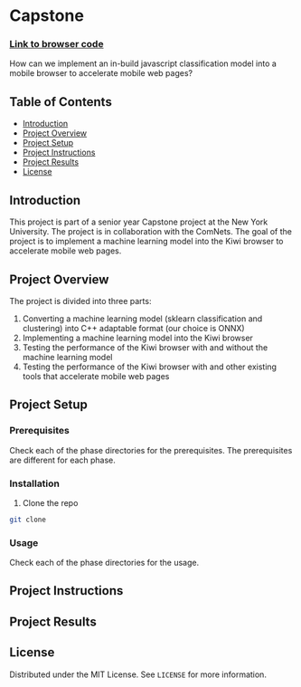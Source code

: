# Capstone

### [Link to browser code](https://github.com/sashanksilwal/browser)


How can we implement an in-build javascript classification model into a mobile browser to accelerate mobile web pages?

## Table of Contents

- [Introduction](#introduction)
- [Project Overview](#project-overview)
- [Project Setup](#project-setup)
- [Project Instructions](#project-instructions)
- [Project Results](#project-results)
- [License](#license)

## Introduction

This project is part of a senior year Capstone project at the New York University. The project is in collaboration with the ComNets. The goal of the project is to implement a machine learning model into the Kiwi browser to accelerate mobile web pages.

## Project Overview

The project is divided into three parts:

1. Converting a machine learning model (sklearn classification and clustering) into C++ adaptable format (our choice is ONNX)
2. Implementing a machine learning model into the Kiwi browser
3. Testing the performance of the Kiwi browser with and without the machine learning model
4. Testing the performance of the Kiwi browser with and other existing tools that accelerate mobile web pages

## Project Setup

### Prerequisites

Check each of the phase directories for the prerequisites. The prerequisites are different for each phase.

### Installation

1. Clone the repo

```sh
git clone
```

### Usage

Check each of the phase directories for the usage.

## Project Instructions

## Project Results

## License

Distributed under the MIT License. See `LICENSE` for more information.

